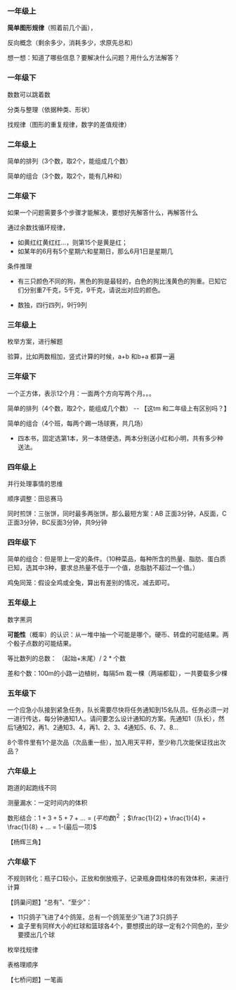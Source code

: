 ### 一年级上

**简单图形规律**（照着前几个画），

反向概念（剩余多少，消耗多少，求原先总和）

想一想：知道了哪些信息？要解决什么问题？用什么方法解答？

### 一年级下

数数可以跳着数

分类与整理（依据种类、形状）

找规律（图形的重复规律，数字的差值规律）

### 二年级上

简单的排列（3个数，取2个，能组成几个数）

简单的组合（3个数，取2个，能有几种和）



### 二年级下

如果一个问题需要多个步骤才能解决，要想好先解答什么，再解答什么

通过余数找循环规律，

- 如黄红红黄红红...，则第15个是黄是红；
- 如某年的6月有5个星期六和星期日，那么6月1日是星期几



条件推理

- 有三只颜色不同的狗，黑色的狗是最轻的，白色的狗比浅黄色的狗重。已知它们分别重7千克，5千克，9千克，请说出对应的颜色。

- 数独，四行四列，9行9列

### 三年级上

枚举方案，进行解题

验算，比如两数相加，竖式计算的时候，a+b 和b+a 都算一遍

### 三年级下

一个正方体，表示12个月：一面两个方向写两个月。。。



简单的排列（4个数，取2个，能组成几个数） -- 【这tm 和二年级上有区别吗？】

简单的组合（4个班，每两个踢一场球赛，共几场）

- 四本书，固定选第1本，另一本随便选，两本分别送小红和小明，共有多少种送法。

### 四年级上

并行处理事情的思维

顺序调整：田忌赛马

同时煎饼：三张饼，同时最多两张饼。那么最短方案：AB 正面3分钟，A反面，C正面3分钟，BC反面3分钟，共9分钟

### 四年级下

简单的组合：但是带上一定的条件。（10种菜品，每种所含的热量、脂肪、蛋白质已知，选其中3种，要求总热量不低于一个值，总脂肪不超过一个值。）

鸡兔同笼：假设全鸡或全兔，算出有差别的情况，减去即可。

### 五年级上

数字黑洞

**可能性**（概率）的认识：从一堆中抽一个可能是哪个。硬币、转盘的可能结果。两个骰子点数的可能结果。



等比数列的总数：  （起始+末尾）/ 2 * 个数

差和个数：100m的小路一边植树，每隔5m 栽一棵（两端都载），一共要载多少棵

### 五年级下

一个应急小队接到紧急任务，队长需要尽快将任务通知到15名队员。任务必须一对一进行传达，每分钟通知1人。请问要怎么设计通知的方案。先通知1（队长），然后1通知2，再1、2通知3、4，再1、2、3、4通知5、6、7、8...



8个零件里有1个是次品（次品重一些），加入用天平秤，至少称几次能保证找出次品？

### 六年级上

跑道的起跑线不同

测量漏水：一定时间内的体积

数形结合：$1+3+5+7+ ... = (平均数)^2$ ；$\frac{1}{2} + \frac{1}{4} + \frac{1}{8} + ... = 1-(最后一项)$

【杨辉三角】

### 六年级下

不规则转化：瓶子口较小，正放和倒放瓶子，记录瓶身圆柱体的有效体积，来进行计算

【鸽巢问题】“总有”、“至少”：

- 11只鸽子飞进了4个鸽笼，总有一个鸽笼至少飞进了3只鸽子
- 盒子里有同样大小的红球和篮球各4个，要想摸出的球一定有2个同色的，至少要摸出几个球



枚举找规律

表格理顺序

【七桥问题】一笔画
